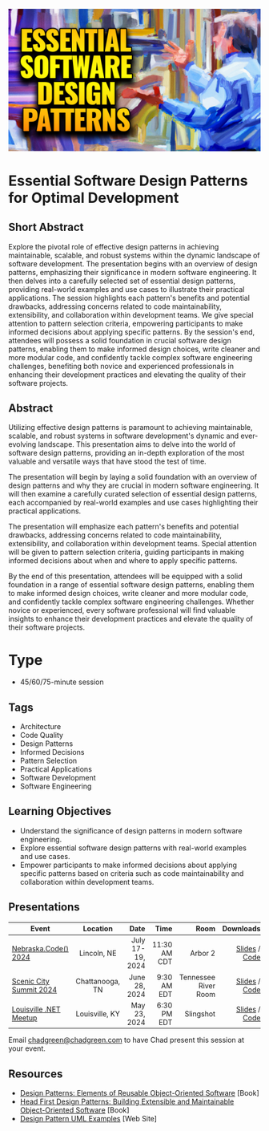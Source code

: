 ![Essential Software Design Patterns](thumbnail.jpg)

# Essential Software Design Patterns for Optimal Development

## Short Abstract

Explore the pivotal role of effective design patterns in achieving maintainable, scalable, and robust systems within the dynamic landscape of software development. The presentation begins with an overview of design patterns, emphasizing their significance in modern software engineering. It then delves into a carefully selected set of essential design patterns, providing real-world examples and use cases to illustrate their practical applications. The session highlights each pattern's benefits and potential drawbacks, addressing concerns related to code maintainability, extensibility, and collaboration within development teams. We give special attention to pattern selection criteria, empowering participants to make informed decisions about applying specific patterns. By the session's end, attendees will possess a solid foundation in crucial software design patterns, enabling them to make informed design choices, write cleaner and more modular code, and confidently tackle complex software engineering challenges, benefiting both novice and experienced professionals in enhancing their development practices and elevating the quality of their software projects.

## Abstract
Utilizing effective design patterns is paramount to achieving maintainable, scalable, and robust systems in software development's dynamic and ever-evolving landscape. This presentation aims to delve into the world of software design patterns, providing an in-depth exploration of the most valuable and versatile ways that have stood the test of time.

The presentation will begin by laying a solid foundation with an overview of design patterns and why they are crucial in modern software engineering. It will then examine a carefully curated selection of essential design patterns, each accompanied by real-world examples and use cases highlighting their practical applications.

The presentation will emphasize each pattern's benefits and potential drawbacks, addressing concerns related to code maintainability, extensibility, and collaboration within development teams. Special attention will be given to pattern selection criteria, guiding participants in making informed decisions about when and where to apply specific patterns.

By the end of this presentation, attendees will be equipped with a solid foundation in a range of essential software design patterns, enabling them to make informed design choices, write cleaner and more modular code, and confidently tackle complex software engineering challenges. Whether novice or experienced, every software professional will find valuable insights to enhance their development practices and elevate the quality of their software projects.

# Type
- 45/60/75-minute session

## Tags
- Architecture
- Code Quality
- Design Patterns
- Informed Decisions
- Pattern Selection
- Practical Applications
- Software Development
- Software Engineering

## Learning Objectives
- Understand the significance of design patterns in modern software engineering.
- Explore essential software design patterns with real-world examples and use cases.
- Empower participants to make informed decisions about applying specific patterns based on criteria such as code maintainability and collaboration within development teams.

## Presentations

| Event | Location | Date | Time | Room | Downloads |
|-------|:--------:|-----:|-----:|-----:|----------:|
| [Nebraska.Code() 2024](https://nebraskacode.amegala.com/) | Lincoln, NE | July 17-19, 2024 | 11:30 AM CDT | Arbor 2 | [Slides](EventMaterials/EssentialSoftwareDesignPatterns-Nebraska2024.pdf)  / [Code](Demos/) |
| [Scenic City Summit 2024](https://sceniccitysummit.com/) | Chattanooga, TN | June 28, 2024 | 9:30 AM EDT | Tennessee River Room | [Slides](EventMaterials/EssentialSoftwareDesignPatterns-ScenicCitySummit2024.pdf)  / [Code](Demos/) |
| [Louisville .NET Meetup](https://www.meetup.com/louisville-dotnet/events/300463326/) | Louisville, KY | May 23, 2024 | 6:30 PM EDT | Slingshot | [Slides](EventMaterials/EssentialSoftwareDesignPatterns-LouDotNet.pdf) / [Code](Demos/) |

Email [chadgreen@chadgreen.com](mailto:chadgreen@chadgreen.com?subject=Presentation%20Request:%20Essential%20Software%20Design%20Patterns) to have Chad present this session at your event.

## Resources

- [Design Patterns: Elements of Reusable Object-Oriented Software](https://a.co/d/4iogpku) [Book]
- [Head First Design Patterns: Building Extensible and Maintainable Object-Oriented Software](https://a.co/d/24aA9PS) [Book]
- [Design Pattern UML Examples](https://www.softwareideas.net/c/41/design-patterns) [Web Site]

